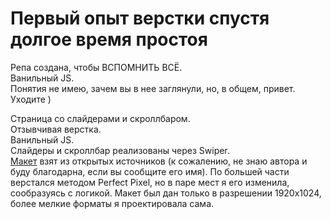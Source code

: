 # Первый опыт верстки спустя долгое время простоя
Репа создана, чтобы ВСПОМНИТЬ ВСЁ.  
Ванильный JS.  
Понятия не имею, зачем вы в нее заглянули, но, в общем, привет.  
Уходите )
  

Страница со слайдерами и скроллбаром.  
Отзывчивая верстка.  
Ванильный JS.  
Слайдеры и скроллбар реализованы через Swiper.  
[Макет](https://www.figma.com/file/PA7CqhfYElaTSDc0HNwmGusd/Greenco_Free_by_Schooljerkdesigns?type=design&node-id=0-2&mode=design&t=xZo1ZVPlyIBbY4V8-0) взят из открытых источников (к сожалению, не знаю автора и буду благодарна, если вы сообщите его имя). По большей части верстался методом Perfect Pixel, но в паре мест я его изменила, сообразуясь с логикой.
Макет был дан только в разрешении 1920х1024, более мелкие форматы я проектировала сама.
